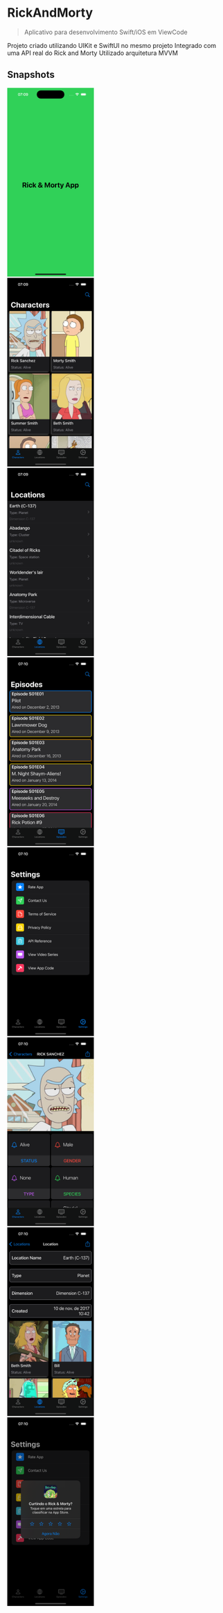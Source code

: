 # RickAndMorty
> Aplicativo para desenvolvimento Swift/iOS em ViewCode

Projeto criado utilizando UIKit e SwiftUI no mesmo projeto
Integrado com uma API real do Rick and Morty
Utilizado arquitetura MVVM



## Snapshots

<img src="1.png" width="200">  
<br/>

<img src="2.png" width="200"> 
<br/> 

<img src="3.png" width="200">  
<br/>

<img src="4.png" width="200"> 
<br/> 

<img src="5.png" width="200"> 
<br/> 

<img src="6.png" width="200"> 
<br/> 

<img src="7.png" width="200"> 
<br/> 

<img src="8.png" width="200"> 
<br/> 